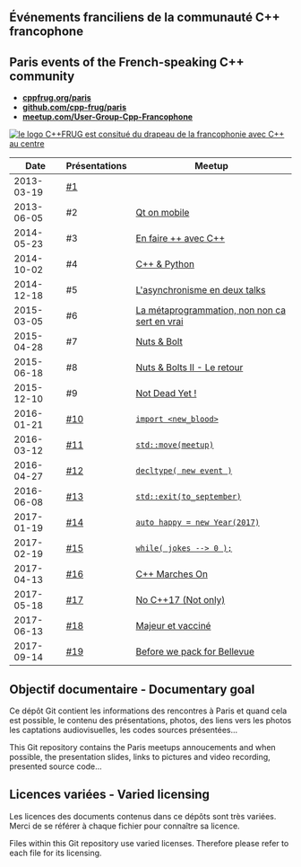 Événements franciliens de la communauté C++ francophone
-----------------------------------------------------

Paris events of the French-speaking C++ community
-------------------------------------------------

* [**cppfrug.org/paris**](http://cppfrug.org/paris/)
* [**github.com/cpp-frug/paris**](https://github.com/cpp-frug/paris/)
* [**meetup.com/User-Group-Cpp-Francophone**](http://www.meetup.com/User-Group-Cpp-Francophone/)


[![le logo C++FRUG est consitué du drapeau de la francophonie avec C++ au centre](http://cpp-frug.github.io/images/Cpp-Francophonie.svg "Logo C++FRUG")](https://github.com/cpp-frug/cpp-frug.github.io/blob/master/images/Cpp-Francophonie.svg)


Date      | Présentations  | Meetup
--------- | -------------- | -----------
2013-03-19|[#1](events/2013-03-19_n01)
2013-06-05| #2 | [Qt on mobile ](https://www.meetup.com/User-Group-Cpp-Francophone/events/120838202)
2014-05-23| #3 | [En faire ++ avec C++ ](https://www.meetup.com/User-Group-Cpp-Francophone/events/177106822)
2014-10-02| #4 | [C++ & Python](https://www.meetup.com/User-Group-Cpp-Francophone/events/181945092)
2014-12-18| #5 | [L'asynchronisme en deux talks](https://www.meetup.com/User-Group-Cpp-Francophone/events/218740271)
2015-03-05| #6 | [La métaprogrammation, non non ca sert en vrai](https://www.meetup.com/User-Group-Cpp-Francophone/events/220602373)
2015-04-28| #7 | [Nuts & Bolt](https://www.meetup.com/User-Group-Cpp-Francophone/events/221811241)
2015-06-18| #8 | [Nuts & Bolts II - Le retour](https://www.meetup.com/User-Group-Cpp-Francophone/events/223101208)
2015-12-10| #9 | [Not Dead Yet !](https://www.meetup.com/User-Group-Cpp-Francophone/events/226963782)
2016-01-21|[#10](events/2016-01-21_n10)|[`import <new_blood>`](https://www.meetup.com/User-Group-Cpp-Francophone/events/227761739)
2016-03-12|[#11](events/2016-03-12_n11)|[`std::move(meetup)`](https://www.meetup.com/User-Group-Cpp-Francophone/events/229508095)
2016-04-27|[#12](events/2016-04-27_n12)|[`decltype( new event )`](https://www.meetup.com/User-Group-Cpp-Francophone/events/230392153)
2016-06-08|[#13](events/2016-06-08_n13)|[`std::exit(to_september)`](https://www.meetup.com/User-Group-Cpp-Francophone/events/231339781)
2017-01-19|[#14](events/2017-01-19_n14)|[`auto happy = new Year(2017)`](https://www.meetup.com/User-Group-Cpp-Francophone/events/236788136)
2017-02-19|[#15](events/2017-02-19_n15)|[`while( jokes --> 0 );`](https://www.meetup.com/User-Group-Cpp-Francophone/events/237138962)
2017-04-13|[#16](events/2017-04-13_n16)|[C++ Marches On](https://www.meetup.com/User-Group-Cpp-Francophone/events/238720203)
2017-05-18|[#17](events/2017-05-18_n17)|[No C++17 (Not only)](https://www.meetup.com/User-Group-Cpp-Francophone/events/239663039)
2017-06-13|[#18](events/2017-06-13_n18)|[Majeur et vacciné](https://www.meetup.com/User-Group-Cpp-Francophone/events/240136200)
2017-09-14|[#19](events/2017-09-14_n19)|[Before we pack for Bellevue](https://www.meetup.com/User-Group-Cpp-Francophone/events/243111702)


Objectif documentaire - Documentary goal
----------------------------------------

Ce dépôt Git contient les informations des rencontres à Paris
et quand cela est possible, le contenu des présentations,
photos, des liens vers les photos les captations audiovisuelles,
les codes sources présentées...

This Git repository contains the Paris meetups annoucements
and when possible, the presentation slides,
links to pictures and	video recording, presented source code...


Licences variées - Varied licensing
-----------------------------------

Les licences des documents contenus dans ce dépôts sont très variées.
Merci de se référer à chaque fichier pour connaître sa licence.

Files within this Git repository use varied licenses.
Therefore please refer to each file for its licensing.
